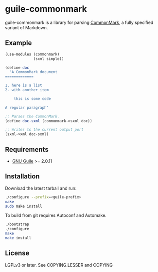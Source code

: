 guile-commonmark
================
guile-commonmark is a library for parsing [CommonMark](http://commonmark.org/),
a fully specified variant of Markdown.


Example
-------
```scheme
(use-modules (commonmark)
             (sxml simple))

(define doc
  "A CommonMark document
=============

1. here is a list
2. with another item

    this is some code

A regular paragraph"

;; Parses the CommonMark.
(define doc-sxml (commonmark->sxml doc))

;; Writes to the current output port
(sxml->xml doc-sxml)
```

Requirements
------------

 - [GNU Guile](https://www.gnu.org/software/guile/) >= 2.0.11

Installation
------------

Download the latest tarball and run:
```sh
./configure --prefix=<guile-prefix>
make
sudo make install
```

To build from git requires Autoconf and Automake.
```sh
./bootstrap
./configure
make
make install
```

License
-------
LGPLv3 or later. See COPYING.LESSER and COPYING
